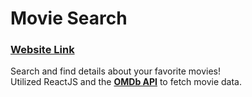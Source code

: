 # Movie Search 
### [Website Link](https://ben842002.github.io/movie-search/)  
Search and find details about your favorite movies!    
Utilized ReactJS and the <b>[OMDb API](https://www.omdbapi.com/)</b> to fetch movie data.
